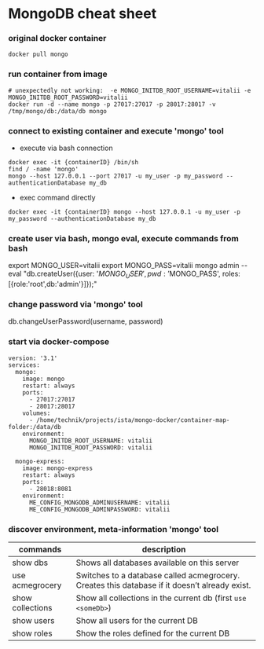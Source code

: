 # MongoDB cheat sheet
### original docker container
```
docker pull mongo
```

### run container from image
``` 
# unexpectedly not working:  -e MONGO_INITDB_ROOT_USERNAME=vitalii -e MONGO_INITDB_ROOT_PASSWORD=vitalii
docker run -d --name mongo -p 27017:27017 -p 28017:28017 -v /tmp/mongo/db:/data/db mongo
```

### connect to existing container and execute 'mongo' tool
* execute via bash connection
```
docker exec -it {containerID} /bin/sh
find / -name 'mongo'
mongo --host 127.0.0.1 --port 27017 -u my_user -p my_password --authenticationDatabase my_db
```
* exec command directly 
```
docker exec -it {containerID} mongo --host 127.0.0.1 -u my_user -p my_password --authenticationDatabase my_db
```

### create user via bash, mongo eval, execute commands from bash 
export MONGO_USER=vitalii
export MONGO_PASS=vitalii
mongo admin --eval "db.createUser({user: '$MONGO_USER', pwd: '$MONGO_PASS', roles:[{role:'root',db:'admin'}]});"

### change password via 'mongo' tool
db.changeUserPassword(username, password)

### start via docker-compose
```
version: '3.1'
services:
  mongo:
    image: mongo
    restart: always
    ports:
      - 27017:27017
      - 28017:28017
    volumes:
      - /home/technik/projects/ista/mongo-docker/container-map-folder:/data/db
    environment:
      MONGO_INITDB_ROOT_USERNAME: vitalii
      MONGO_INITDB_ROOT_PASSWORD: vitalii

  mongo-express:
    image: mongo-express
    restart: always
    ports:
      - 28018:8081
    environment:
      ME_CONFIG_MONGODB_ADMINUSERNAME: vitalii
      ME_CONFIG_MONGODB_ADMINPASSWORD: vitalii
```

### discover environment, meta-information  'mongo' tool
| commands | description |
| -------- | ----------- |
| show dbs | Shows all databases available on this server |
| use acmegrocery |  Switches to a database called acmegrocery. Creates this database if it doesn’t already exist. |
| show collections |  Show all collections in the current db (first `use <someDb>`) |
| show users |  Show all users for the current DB |
| show roles |  Show the roles defined for the current DB |
